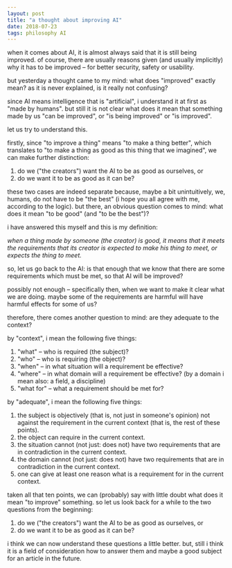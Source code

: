 ```yaml
---
layout: post
title: "a thought about improving AI"
date: 2018-07-23
tags: philosophy AI
---
```


when it comes about AI, it is almost always said that it is still being improved. of course, there are usually reasons given (and usually implicitly) why it has to be improved – for better security, safety or usability.

but yesterday a thought came to my mind: what does "improved" exactly mean? as it is never explained, is it really not confusing?

since AI means intelligence that is "artificial", i understand it at first as "made by humans". but still it is not clear what does it mean that something made by us "can be improved", or "is being improved" or "is improved".

let us try to understand this.

firstly, since "to improve a thing" means "to make a thing better", which translates to "to make a thing as good as this thing that we imagined", we can make further distinction:

1. do we ("the creators") want the AI to be as good as ourselves, or
2. do we want it to be as good as it can be?

these two cases are indeed separate because, maybe a bit unintuitively, we, humans, do not have to be "the best" (i hope you all agree with me, according to the logic). but there, an obvious question comes to mind: what does it mean "to be good" (and "to be the best")?

i have answered this myself and this is my definition:

_when a thing made by someone (the creator) is good, it means that it meets the requirements that its creator is expected to make his thing to meet, or expects the thing to meet._

so, let us go back to the AI: is that enough that we know that there are some requirements which must be met, so that AI will be improved?

possibly not enough – specifically then, when we want to make it clear what we are doing. maybe some of the requirements are harmful will have harmful effects for some of us?

therefore, there comes another question to mind: are they adequate to the context?

by "context", i mean the following five things:
1. "what" – who is required (the subject)?
2. "who" – who is requiring (the object)?
3. "when" – in what situation will a requirement be effective?
4. "where" – in what domain will a requirement be effective? (by a domain i mean also: a field, a discipline)
5. "what for" – what a requirement should be met for?

by "adequate", i mean the following five things:
1. the subject is objectively (that is, not just in someone's opinion) not against the requirement in the current context (that is, the rest of these points).
2. the object can require in the current context.
3. the situation cannot (not just: does not) have two requirements that are in contradiction in the current context.
4. the domain cannot (not just: does not) have two requirements that are in contradiction in the current context.
5. one can give at least one reason what is a requirement for in the current context.

taken all that ten points, we can (probably) say with little doubt what does it mean "to improve" something. so let us look back for a while to the two questions from the beginning:

1. do we ("the creators") want the AI to be as good as ourselves, or
2. do we want it to be as good as it can be?

i think we can now understand these questions a little better. but, still i think it is a field of consideration how to answer them and maybe a good subject for an article in the future.